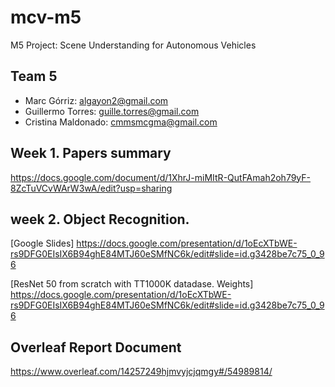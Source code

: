 # mcv-m5
M5 Project: Scene Understanding for Autonomous Vehicles

## Team 5
- Marc Górriz: algayon2@gmail.com
- Guillermo Torres: guille.torres@gmail.com
- Cristina Maldonado: cmmsmcgma@gmail.com

## Week 1. Papers summary
https://docs.google.com/document/d/1XhrJ-miMItR-QutFAmah2oh79yF-8ZcTuVCvWArW3wA/edit?usp=sharing
## week 2. Object Recognition.
[Google Slides] https://docs.google.com/presentation/d/1oEcXTbWE-rs9DFG0EIsIX6B94ghE84MTJ60eSMfNC6k/edit#slide=id.g3428be7c75_0_96

[ResNet 50 from scratch with TT1000K datadase. Weights] https://docs.google.com/presentation/d/1oEcXTbWE-rs9DFG0EIsIX6B94ghE84MTJ60eSMfNC6k/edit#slide=id.g3428be7c75_0_96

## Overleaf Report Document
https://www.overleaf.com/14257249hjmvyjcjqmgy#/54989814/
